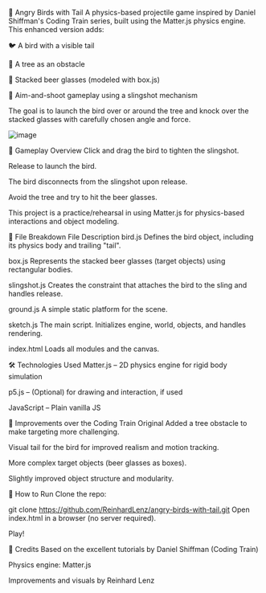 🎯 Angry Birds with Tail
A physics-based projectile game inspired by Daniel Shiffman's Coding Train series, built using the Matter.js physics engine. This enhanced version adds:

🐦 A bird with a visible tail

🌳 A tree as an obstacle

🍺 Stacked beer glasses (modeled with box.js)

🎯 Aim-and-shoot gameplay using a slingshot mechanism

The goal is to launch the bird over or around the tree and knock over the stacked glasses with carefully chosen angle and force.

![image](https://github.com/ReinhardLenz/angry-birds-with-tail/assets/71219487/0a92b505-ec53-4b8c-9e2c-7e6240b830aa)


🚀 Gameplay Overview
Click and drag the bird to tighten the slingshot.

Release to launch the bird.

The bird disconnects from the slingshot upon release.

Avoid the tree and try to hit the beer glasses.

This project is a practice/rehearsal in using Matter.js for physics-based interactions and object modeling.

🧩 File Breakdown
File	Description
bird.js	Defines the bird object, including its physics body and trailing "tail".

box.js	Represents the stacked beer glasses (target objects) using rectangular bodies.


slingshot.js	Creates the constraint that attaches the bird to the sling and handles release.

ground.js	A simple static platform for the scene.

sketch.js	The main script. Initializes engine, world, objects, and handles rendering.

index.html	Loads all modules and the canvas.

🛠 Technologies Used
Matter.js – 2D physics engine for rigid body simulation

p5.js – (Optional) for drawing and interaction, if used

JavaScript – Plain vanilla JS

🌳 Improvements over the Coding Train Original
Added a tree obstacle to make targeting more challenging.

Visual tail for the bird for improved realism and motion tracking.

More complex target objects (beer glasses as boxes).

Slightly improved object structure and modularity.

📁 How to Run
Clone the repo:

git clone https://github.com/ReinhardLenz/angry-birds-with-tail.git
Open index.html in a browser (no server required).

Play!

🧠 Credits
Based on the excellent tutorials by Daniel Shiffman (Coding Train)

Physics engine: Matter.js

Improvements and visuals by Reinhard Lenz
